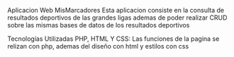 Aplicacion Web MisMarcadores
Esta aplicacion consiste en la consulta de resultados deportivos de las grandes ligas ademas de poder realizar CRUD sobre las mismas bases de datos de los resultados deportivos

Tecnologías Utilizadas
PHP, HTML Y CSS:
Las funciones de la pagina se relizan con php, ademas del diseño con html y estilos con css
